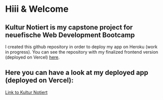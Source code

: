 # Hiii & Welcome

## Kultur Notiert is my capstone project for neuefische Web Development Bootcamp

I created this github repository in order to deploy my app on Heroku (work in progress).
You can see the repository with my finalized frontend version (deployed on Vercel) [here](https://github.com/felixcanditt/kultur-notiert).

## Here you can have a look at my deployed app (deployed on Vercel):

[Link to Kultur Notiert](https://kultur-notiert.vercel.app/)
